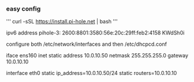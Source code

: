 


### easy config ###
'''
curl -sSL https://install.pi-hole.net | bash
'''

ipv6 address pihole-3: 
2600:8801:3580:56e:20c:29ff:feb2:4158
KWdSh0i

configure both /etc/network/interfaces 
and then /etc/dhcpcd.conf

iface ens160 inet static
  address 10.0.10.50
  netmask 255.255.255.0
  gateway 10.0.10.10

interface eth0
static ip_address=10.0.10.50/24
static routers=10.0.10.10



